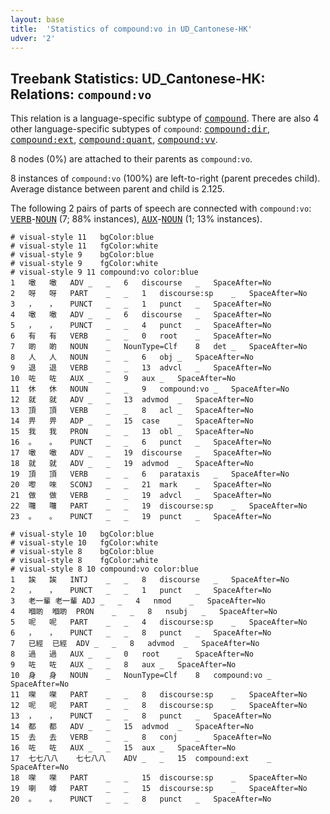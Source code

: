 ```yaml
---
layout: base
title:  'Statistics of compound:vo in UD_Cantonese-HK'
udver: '2'
---
```


## Treebank Statistics: UD_Cantonese-HK: Relations: `compound:vo`

This relation is a language-specific subtype of <tt><a href="yue_hk-dep-compound.html">compound</a></tt>.
There are also 4 other language-specific subtypes of `compound`: <tt><a href="yue_hk-dep-compound-dir.html">compound:dir</a></tt>, <tt><a href="yue_hk-dep-compound-ext.html">compound:ext</a></tt>, <tt><a href="yue_hk-dep-compound-quant.html">compound:quant</a></tt>, <tt><a href="yue_hk-dep-compound-vv.html">compound:vv</a></tt>.

8 nodes (0%) are attached to their parents as `compound:vo`.

8 instances of `compound:vo` (100%) are left-to-right (parent precedes child).
Average distance between parent and child is 2.125.

The following 2 pairs of parts of speech are connected with `compound:vo`: <tt><a href="yue_hk-pos-VERB.html">VERB</a></tt>-<tt><a href="yue_hk-pos-NOUN.html">NOUN</a></tt> (7; 88% instances), <tt><a href="yue_hk-pos-AUX.html">AUX</a></tt>-<tt><a href="yue_hk-pos-NOUN.html">NOUN</a></tt> (1; 13% instances).


~~~ conllu
# visual-style 11	bgColor:blue
# visual-style 11	fgColor:white
# visual-style 9	bgColor:blue
# visual-style 9	fgColor:white
# visual-style 9 11 compound:vo	color:blue
1	噉	噉	ADV	_	_	6	discourse	_	SpaceAfter=No
2	呀	呀	PART	_	_	1	discourse:sp	_	SpaceAfter=No
3	，	，	PUNCT	_	_	1	punct	_	SpaceAfter=No
4	噉	噉	ADV	_	_	6	discourse	_	SpaceAfter=No
5	，	，	PUNCT	_	_	4	punct	_	SpaceAfter=No
6	有	有	VERB	_	_	0	root	_	SpaceAfter=No
7	啲	啲	NOUN	_	NounType=Clf	8	det	_	SpaceAfter=No
8	人	人	NOUN	_	_	6	obj	_	SpaceAfter=No
9	退	退	VERB	_	_	13	advcl	_	SpaceAfter=No
10	咗	咗	AUX	_	_	9	aux	_	SpaceAfter=No
11	休	休	NOUN	_	_	9	compound:vo	_	SpaceAfter=No
12	就	就	ADV	_	_	13	advmod	_	SpaceAfter=No
13	頂	頂	VERB	_	_	8	acl	_	SpaceAfter=No
14	畀	畀	ADP	_	_	15	case	_	SpaceAfter=No
15	我	我	PRON	_	_	13	obl	_	SpaceAfter=No
16	。	。	PUNCT	_	_	6	punct	_	SpaceAfter=No
17	噉	噉	ADV	_	_	19	discourse	_	SpaceAfter=No
18	就	就	ADV	_	_	19	advmod	_	SpaceAfter=No
19	頂	頂	VERB	_	_	6	parataxis	_	SpaceAfter=No
20	嚟	唻	SCONJ	_	_	21	mark	_	SpaceAfter=No
21	做	做	VERB	_	_	19	advcl	_	SpaceAfter=No
22	囖	囖	PART	_	_	19	discourse:sp	_	SpaceAfter=No
23	。	。	PUNCT	_	_	19	punct	_	SpaceAfter=No

~~~


~~~ conllu
# visual-style 10	bgColor:blue
# visual-style 10	fgColor:white
# visual-style 8	bgColor:blue
# visual-style 8	fgColor:white
# visual-style 8 10 compound:vo	color:blue
1	誒	誒	INTJ	_	_	8	discourse	_	SpaceAfter=No
2	，	，	PUNCT	_	_	1	punct	_	SpaceAfter=No
3	老一輩	老一輩	ADJ	_	_	4	nmod	_	SpaceAfter=No
4	嗰啲	嗰啲	PRON	_	_	8	nsubj	_	SpaceAfter=No
5	呢	呢	PART	_	_	4	discourse:sp	_	SpaceAfter=No
6	，	，	PUNCT	_	_	8	punct	_	SpaceAfter=No
7	已經	已經	ADV	_	_	8	advmod	_	SpaceAfter=No
8	過	過	AUX	_	_	0	root	_	SpaceAfter=No
9	咗	咗	AUX	_	_	8	aux	_	SpaceAfter=No
10	身	身	NOUN	_	NounType=Clf	8	compound:vo	_	SpaceAfter=No
11	㗎	㗎	PART	_	_	8	discourse:sp	_	SpaceAfter=No
12	呢	呢	PART	_	_	8	discourse:sp	_	SpaceAfter=No
13	，	，	PUNCT	_	_	8	punct	_	SpaceAfter=No
14	都	都	ADV	_	_	15	advmod	_	SpaceAfter=No
15	去	去	VERB	_	_	8	conj	_	SpaceAfter=No
16	咗	咗	AUX	_	_	15	aux	_	SpaceAfter=No
17	七七八八	七七八八	ADV	_	_	15	compound:ext	_	SpaceAfter=No
18	㗎	㗎	PART	_	_	15	discourse:sp	_	SpaceAfter=No
19	喇	嘑	PART	_	_	15	discourse:sp	_	SpaceAfter=No
20	。	。	PUNCT	_	_	8	punct	_	SpaceAfter=No

~~~


